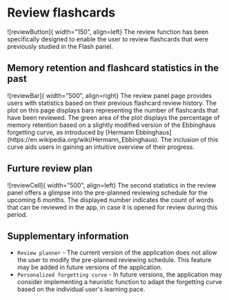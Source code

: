 
# Review flashcards


<div style="display: flex; align-items: center;" markdown>
![reviewButton]{ width="150", align=left}
The review function has been specifically designed to enable the user to review flashcards that were previously studied in the Flash panel.
</div>

## Memory retention and flashcard statistics in the past
<div style="display: flex; align-items: center;" markdown>
![reviewBar]{ width="500", align=right}
The review panel page provides users with statistics based on their previous flashcard review history. The plot on this page displays bars representing the number of flashcards that have been reviewed. The green area of the plot displays the percentage of memory retention based on a slightly modified version of the Ebbinghaus forgetting curve, as introduced by [Hermann Ebbinghaus](https://en.wikipedia.org/wiki/Hermann_Ebbinghaus). The inclusion of this curve aids users in gaining an intuitive overview of their progress.
</div>


## Furture review plan

<div style="display: flex; align-items: center;" markdown>
![reviewCell]{ width="500", align=left}
The second statistics in the review panel offers a glimpse into the pre-planned reviewing schedule for the upcoming 6 months. The displayed number indicates the count of words that can be reviewed in the app, in case it is opened for review during this period.
</div>


## Supplementary information

* `Review planner` - The current version of the application does not allow the user to modify the pre-planned reviewing schedule. This feature may be added in future versions of the application.
* `Personalized forgetting curve` -  In future versions, the application may consider implementing a heuristic function to adapt the forgetting curve based on the individual user's learning pace.

[reviewButton]: ./assets/images/review_button.png
[reviewBar]: ./assets/images/review_bar.png
[reviewCell]: ./assets/images/review_cell.png
[flashcardSection]: ./index.md#flashcards
